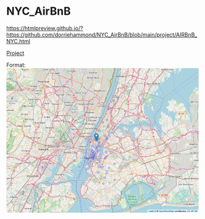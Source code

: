 # NYC_AirBnB

https://htmlpreview.github.io/?https://github.com/dorriehammond/NYC_AirBnB/blob/main/project/AIRBnB_NYC.html

[Project](https://htmlpreview.github.io/?https://github.com/dorriehammond/NYC_AirBnB/blob/main/project/AIRBnB_NYC.html)

Format: ![Map](https://github.com/dorriehammond/NYC_AirBnB/blob/main/project/map.png)

